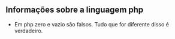 ## Informações sobre a linguagem php

* Em php zero e vazio são falsos. Tudo que for diferente disso é verdadeiro.
